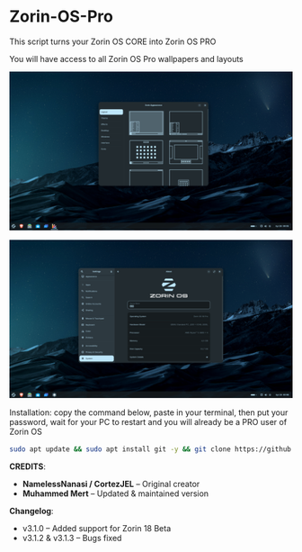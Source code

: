 # **Zorin-OS-Pro**
This script turns your Zorin OS CORE into Zorin OS PRO

You will have access to all Zorin OS Pro wallpapers and layouts
<p align="center">
<img width="700" src="https://raw.githubusercontent.com/Muhammed-Mert/Zorin-OS-Pro/refs/heads/main/photos/1.png">
</p>

<p align="center">
<img width="700" src="https://raw.githubusercontent.com/Muhammed-Mert/Zorin-OS-Pro/refs/heads/main/photos/2.png">
</p>

Installation:
copy the command below, paste in your terminal, then put your password, wait for your PC to restart and you will already be a PRO user of Zorin OS

```bash
sudo apt update && sudo apt install git -y && git clone https://github.com/Muhammed-Mert/Zorin-OS-Pro.git && cd Zorin-OS-Pro && chmod +x zorin.sh && sudo ./zorin.sh

```
**CREDITS**:
- **NamelessNanasi / CortezJEL** – Original creator  
- **Muhammed Mert** – Updated & maintained version

**Changelog**:

- v3.1.0 – Added support for Zorin 18 Beta
- v3.1.2 & v3.1.3 – Bugs fixed
